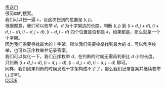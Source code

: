 [传送门](https://www.luogu.com.cn/problem/AT_abc300_c)         
很简单的搜索。        
我们可以扫一遍 $c$，设这次扫到的位置是 $(i,j)$。        
根据题意，我们可以枚举 $d$，$d$ 为十字架边的长度，判断 $(i,j)$ 到 $(i+d,j+d),(i+d,j-d),(i-d,j+d),(i-d,j-d)$ 四个位置是否都是 `#`，如果都是，那么就是一个十字架。            
因为我们需要寻找最大的十字架，所以我们需要枚举找到最大的 $d$，可以倒序枚举，也可以正序枚举并记录答案。      
我们可以优化一下。我们正序枚举 $d$，在判断的时候无需再判断比 $d$ 小的长度，只判断 $(i+d,j+d),(i+d,j-d),(i-d,j+d),(i-d,j-d)$ 即可。             
同样，我们如果判断的时候发现十字架构成不了了，那么我们记录答案并继续枚举 $i,j$ 即可。          
[CODE](https://www.luogu.com.cn/paste/7a0xx9kz)